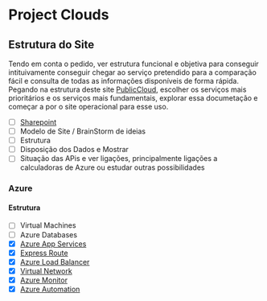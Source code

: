 # Project Clouds

## Estrutura do Site

Tendo em conta o pedido, ver estrutura funcional e objetiva para conseguir intituivamente conseguir chegar ao serviço pretendido para a comparação fácil e consulta de todas as informações disponíveis de forma rápida.
Pegando na estrutura deste site [PublicCloud](https://comparecloud.in/), escolher os serviços mais prioritários e os serviços mais fundamentais, explorar essa documetação e começar a por o site operacional para esse uso.

- [ ] [Sharepoint](https://www.microsoft.com/pt-pt/microsoft-365/sharepoint/collaboration)
- [ ] Modelo de Site / BrainStorm de ideias
- [ ] Estrutura
- [ ] Disposição dos Dados e Mostrar
- [ ] Situação das APis e ver ligações, principalmente ligações a calculadoras de Azure ou estudar outras possibilidades

### Azure

#### Estrutura

- [ ] Virtual Machines
- [ ] Azure Databases
- [X] [Azure App Services](WebApps/WebApps.md)
- [X] [Express Route](ExpressRoute/ExpressRoute.md)
- [X] [Azure Load Balancer](LoadBalancer/LoadBalancer.md)
- [X] [Virtual Network](VirtualNets/VNet.md)
- [X] [Azure Monitor](AzureMonitor/AzureMonitor.md)
- [X] [Azure Automation](Automation/Automation.md)
